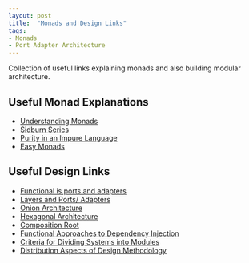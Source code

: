 ```yaml
---
layout: post
title:  "Monads and Design Links"
tags:
- Monads
- Port Adapter Architecture
---
```


Collection of useful links explaining monads and also building modular architecture.

<!--more-->

## Useful Monad Explanations
* [Understanding Monads](https://fsharpn00b.blogspot.ie/2016/12/understanding-monads-in-f.html)
* [Sidburn Series](https://sidburn.github.io/Series)
* [Purity in an Impure Language](http://blog.leifbattermann.de/2016/12/25/purity-in-an-impure-language-free-monad-tic-tac-toe-cqrs-event-souring/)
* [Easy Monads](http://degoes.net/articles/easy-monads)

## Useful Design Links
* [Functional is ports and adapters](http://blog.ploeh.dk/2016/03/18/functional-architecture-is-ports-and-adapters/)
* [Layers and Ports/ Adapters](http://blog.ploeh.dk/2013/12/03/layers-onions-ports-adapters-its-all-the-same/)
* [Onion Architecture](http://jeffreypalermo.com/blog/the-onion-architecture-part-1/)
* [Hexagonal Architecture](http://alistair.cockburn.us/Hexagonal+architecture)
* [Composition Root](http://blog.ploeh.dk/2011/07/28/CompositionRoot/)
* [Functional Approaches to Dependency Injection](http://fsharpforfunandprofit.com/posts/dependency-injection-1/)
* [Criteria for Dividing Systems into Modules](https://blog.acolyer.org/2016/09/05/on-the-criteria-to-be-used-in-decomposing-systems-into-modules/)
* [Distribution Aspects of Design Methodology](https://blog.acolyer.org/2016/10/17/information-distribution-aspects-of-design-methodology/)
